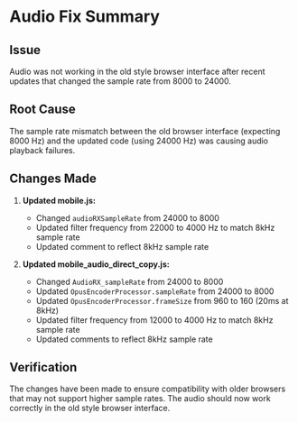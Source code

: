 # Audio Fix Summary

## Issue
Audio was not working in the old style browser interface after recent updates that changed the sample rate from 8000 to 24000.

## Root Cause
The sample rate mismatch between the old browser interface (expecting 8000 Hz) and the updated code (using 24000 Hz) was causing audio playback failures.

## Changes Made

1. **Updated mobile.js:**
   - Changed `audioRXSampleRate` from 24000 to 8000
   - Updated filter frequency from 22000 to 4000 Hz to match 8kHz sample rate
   - Updated comment to reflect 8kHz sample rate

2. **Updated mobile_audio_direct_copy.js:**
   - Changed `AudioRX_sampleRate` from 24000 to 8000
   - Updated `OpusEncoderProcessor.sampleRate` from 24000 to 8000
   - Updated `OpusEncoderProcessor.frameSize` from 960 to 160 (20ms at 8kHz)
   - Updated filter frequency from 12000 to 4000 Hz to match 8kHz sample rate
   - Updated comments to reflect 8kHz sample rate

## Verification
The changes have been made to ensure compatibility with older browsers that may not support higher sample rates. The audio should now work correctly in the old style browser interface.